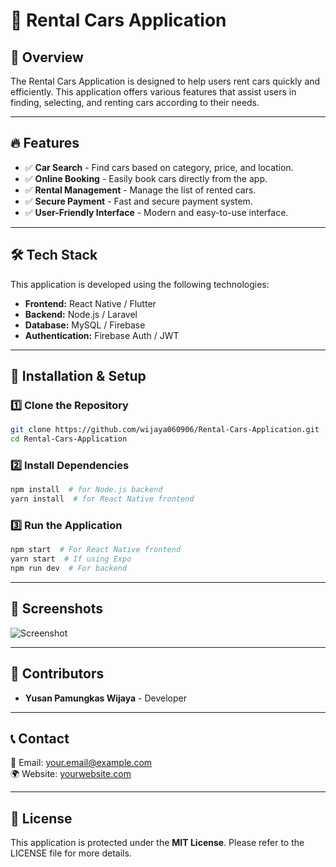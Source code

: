 # 🚗 Rental Cars Application

## 📌 Overview
The Rental Cars Application is designed to help users rent cars quickly and efficiently. This application offers various features that assist users in finding, selecting, and renting cars according to their needs.

---

## 🔥 Features
- ✅ **Car Search** - Find cars based on category, price, and location.
- ✅ **Online Booking** - Easily book cars directly from the app.
- ✅ **Rental Management** - Manage the list of rented cars.
- ✅ **Secure Payment** - Fast and secure payment system.
- ✅ **User-Friendly Interface** - Modern and easy-to-use interface.

---

## 🛠️ Tech Stack
This application is developed using the following technologies:
- **Frontend:** React Native / Flutter
- **Backend:** Node.js / Laravel
- **Database:** MySQL / Firebase
- **Authentication:** Firebase Auth / JWT

---

## 🚀 Installation & Setup
### 1️⃣ Clone the Repository
```bash
git clone https://github.com/wijaya060906/Rental-Cars-Application.git
cd Rental-Cars-Application
```

### 2️⃣ Install Dependencies
```bash
npm install  # for Node.js backend
yarn install  # for React Native frontend
```

### 3️⃣ Run the Application
```bash
npm start  # For React Native frontend
yarn start  # If using Expo
npm run dev  # For backend
```

---

## 📸 Screenshots
![Screenshot](https://i.imgur.com/qnWHRye.png)

---

## 👥 Contributors
- **Yusan Pamungkas Wijaya** - Developer

---

## 📞 Contact
📧 Email: your.email@example.com  
🌍 Website: [yourwebsite.com](https://yourwebsite.com)

---

## 📜 License
This application is protected under the **MIT License**. Please refer to the LICENSE file for more details.

